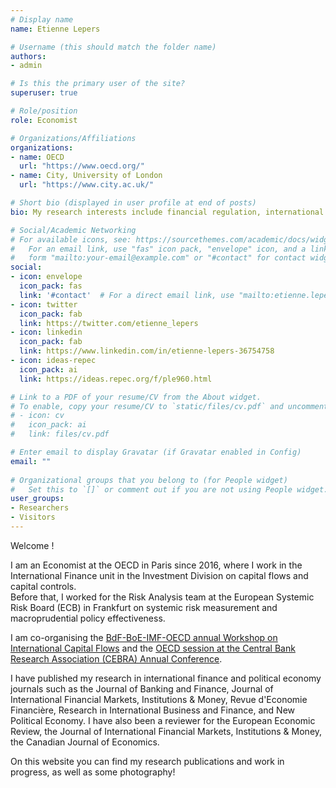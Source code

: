 ```yaml
---
# Display name
name: Etienne Lepers

# Username (this should match the folder name)
authors:
- admin

# Is this the primary user of the site?
superuser: true

# Role/position
role: Economist

# Organizations/Affiliations
organizations:
- name: OECD
  url: "https://www.oecd.org/"
- name: City, University of London
  url: "https://www.city.ac.uk/"

# Short bio (displayed in user profile at end of posts)
bio: My research interests include financial regulation, international macroeconomics, and political economy.

# Social/Academic Networking
# For available icons, see: https://sourcethemes.com/academic/docs/widgets/#icons
#   For an email link, use "fas" icon pack, "envelope" icon, and a link in the
#   form "mailto:your-email@example.com" or "#contact" for contact widget.
social:
- icon: envelope
  icon_pack: fas
  link: '#contact'  # For a direct email link, use "mailto:etienne.lepers@oecd.org".
- icon: twitter
  icon_pack: fab
  link: https://twitter.com/etienne_lepers
- icon: linkedin
  icon_pack: fab
  link: https://www.linkedin.com/in/etienne-lepers-36754758
- icon: ideas-repec
  icon_pack: ai
  link: https://ideas.repec.org/f/ple960.html

# Link to a PDF of your resume/CV from the About widget.
# To enable, copy your resume/CV to `static/files/cv.pdf` and uncomment the lines below.  
# - icon: cv
#   icon_pack: ai
#   link: files/cv.pdf

# Enter email to display Gravatar (if Gravatar enabled in Config)
email: ""
  
# Organizational groups that you belong to (for People widget)
#   Set this to `[]` or comment out if you are not using People widget.  
user_groups:
- Researchers
- Visitors
---
```


Welcome !

I am an Economist at the OECD in Paris since 2016, where I work in the International Finance unit in the Investment Division on capital flows and capital controls.  
Before that, I worked for the Risk Analysis team at the European Systemic Risk Board (ECB) in Frankfurt on systemic risk measurement and macroprudential policy effectiveness.

I am co-organising the [BdF-BoE-IMF-OECD annual Workshop on International Capital Flows](https://www.oecd.org/investment/investment-policy/capital-flows-workshop.htm) and the [OECD session at the Central Bank Research Association (CEBRA) Annual Conference](https://gcfp.mit.edu/the-cebra-2021-annual-meeting-at-mit-gcfp/).

I have published my research in international finance and political economy journals such as the Journal of Banking and Finance, Journal of International Financial Markets, Institutions & Money, Revue d'Economie Financière, Research in International Business and Finance, and New Political Economy. I have also been a reviewer for the European Economic Review, the Journal of International Financial Markets, Institutions & Money, the Canadian Journal of Economics. 

On this website you can find my research publications and work in progress, as well as some photography!
